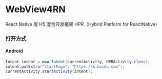 # WebView4RN

React Native 版 H5 混合开发框架 HPR（Hybrid Platform for ReactNative）

### 打开方式

#### Android

```java
Intent intent = new Intent(currentActivity, HPRActivity.class);
intent.putExtra("startPage", "https://m.baidu.com");
currentActivity.startActivity(intent);
```
